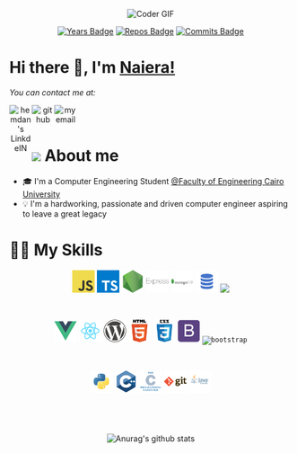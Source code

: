 

<p align="center">

  <img src="https://media.giphy.com/media/NgurY1o4z080Jfoyzw/giphy.gif" alt="Coder GIF" width="400" height="400">
  
</p>

<div align="center">

[![Years Badge](https://badges.pufler.dev/years/naiera-magdy)](https://badges.pufler.dev)
[![Repos Badge](https://badges.pufler.dev/repos/naiera-magdy)](https://badges.pufler.dev)
[![Commits Badge](https://badges.pufler.dev/commits/monthly/naiera-magdy)](https://badges.pufler.dev)


</div>

# Hi there 👋, I'm [Naiera!](https://github.com/naiera-magdy) 
*You can contact me at:*

<div align="center">

<a href="https://www.linkedin.com/in/naiera-magdy-3011/"><img align="left" alt="hemdan's LinkdeIN" width="40px" src="https://image.flaticon.com/icons/svg/2111/2111465.svg" draggable="false" /></a>
  
<a href="https://github.com/naiera-magdy">
  <img align="left" alt="github" width="40px" src="https://github.githubassets.com/images/modules/logos_page/Octocat.png" draggable="false" />
</a>

<a href="mailto:naieramagdy99@gmail.com">
  <img align="left" alt="my email" width="40px" src="https://image.flaticon.com/icons/svg/732/732200.svg" draggable="false" />
</a>

</div>

<br />
<br />

# <img src="https://media.giphy.com/media/VgCDAzcKvsR6OM0uWg/giphy.gif" width="50" draggable="false" > About me

- 🎓 I'm a Computer Engineering Student  <a href="http://eng.cu.edu.eg/ar/">@Faculty of Engineering Cairo University</a>
- 💡 I'm a hardworking, passionate and driven computer engineer aspiring to leave a great legacy



# 🤹🏼 My Skills

<div align="center">

<code><img height="40" src="https://raw.githubusercontent.com/github/explore/80688e429a7d4ef2fca1e82350fe8e3517d3494d/topics/javascript/javascript.png"></code>
<code><img height="40" src="https://raw.githubusercontent.com/github/explore/80688e429a7d4ef2fca1e82350fe8e3517d3494d/topics/typescript/typescript.png"></code>
<code><img height="40" src="https://raw.githubusercontent.com/github/explore/80688e429a7d4ef2fca1e82350fe8e3517d3494d/topics/nodejs/nodejs.png"></code>
<code><img height="40" src="https://raw.githubusercontent.com/github/explore/80688e429a7d4ef2fca1e82350fe8e3517d3494d/topics/express/express.png"></code>
<code><img height="40" src="https://raw.githubusercontent.com/github/explore/80688e429a7d4ef2fca1e82350fe8e3517d3494d/topics/mongodb/mongodb.png"></code>
<code><img height="40" src="https://raw.githubusercontent.com/github/explore/80688e429a7d4ef2fca1e82350fe8e3517d3494d/topics/sql/sql.png"></code>
<code><img height="40" src="https://cms-assets.tutsplus.com/uploads/users/34/posts/29527/preview_image/mongoose.jpg"></code>

<br/>
  
<code><img height="40" src="https://raw.githubusercontent.com/github/explore/80688e429a7d4ef2fca1e82350fe8e3517d3494d/topics/vue/vue.png"></code>
<code><img height="40" src="https://raw.githubusercontent.com/github/explore/80688e429a7d4ef2fca1e82350fe8e3517d3494d/topics/react/react.png"></code>
<code><img height="40" src="https://raw.githubusercontent.com/github/explore/80688e429a7d4ef2fca1e82350fe8e3517d3494d/topics/wordpress/wordpress.png"></code>
<code><img height="40" src="https://raw.githubusercontent.com/github/explore/80688e429a7d4ef2fca1e82350fe8e3517d3494d/topics/html/html.png"></code>
<code><img height="40" src="https://raw.githubusercontent.com/github/explore/80688e429a7d4ef2fca1e82350fe8e3517d3494d/topics/css/css.png"></code>
<code><img src="https://raw.githubusercontent.com/devicons/devicon/master/icons/bootstrap/bootstrap-plain.svg" alt="bootstrap" width="40" height="40" /></code>
<code><img src="https://seeklogo.com/images/V/vuetify-logo-3BCF73C928-seeklogo.com.png" alt="bootstrap" width="40" height="40" /></code>


<br />

<code><img height="40" src="https://raw.githubusercontent.com/github/explore/80688e429a7d4ef2fca1e82350fe8e3517d3494d/topics/python/python.png"></code>
<code><img height="40" src="https://raw.githubusercontent.com/github/explore/80688e429a7d4ef2fca1e82350fe8e3517d3494d/topics/cpp/cpp.png"></code>
<code><img height="40" src="https://raw.githubusercontent.com/github/explore/80688e429a7d4ef2fca1e82350fe8e3517d3494d/topics/c/c.png"></code>
<code><img height="40" src="https://raw.githubusercontent.com/github/explore/80688e429a7d4ef2fca1e82350fe8e3517d3494d/topics/git/git.png"></code>
<code><img height="40" src="https://raw.githubusercontent.com/github/explore/80688e429a7d4ef2fca1e82350fe8e3517d3494d/topics/java/java.png"></code>


</div>

# 

<br /> 

<div align="center">

![Anurag's github stats](https://github-readme-stats.vercel.app/api?username=naiera-magdy&show_icons=true&theme=omni)
  
</div>
